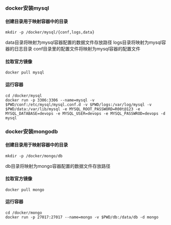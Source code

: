 ### docker安装mysql
#### 创建目录用于映射容器中的目录
```
mkdir -p /docker/mysql/{conf,logs,data}
```
data目录将映射为mysql容器配置的数据文件存放路径
logs目录将映射为mysql容器的日志目录
conf目录里的配置文件将映射为mysql容器的配置文件

#### 拉取官方镜像
```
docker pull mysql
```

#### 运行容器
```
cd /docker/mysql
docker run -p 3306:3306 --name=mysql -v $PWD/conf:/etc/mysql/mysql.conf.d -v $PWD/logs:/var/log/mysql -v $PWD/data:/var/lib/mysql -e MYSQL_ROOT_PASSWORD=R00t@123 -e MYSQL_DATABASE=devops -e MYSQL_USER=devops -e MYSQL_PASSWROD=devops -d mysql
```


### docker安装mongodb
#### 创建目录用于映射容器中的目录
```
mkdir -p /docker/mongo/db
```
db目录将映射为mongo容器配置的数据文件存放路径

#### 拉取官方镜像
```
docker pull mongo
```

#### 运行容器
```
cd /docker/mongo
docker run -p 27017:27017 --name=mongo -v $PWD/db:/data/db -d mongo
```


### 
